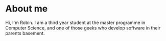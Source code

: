 # About me
Hi, I'm Robin. I am a third year student at the master programme in Computer Science, and one of those geeks who develop software in their parents basement.